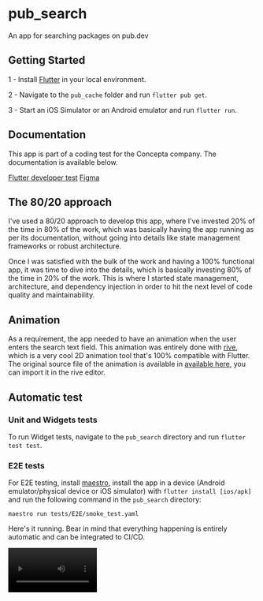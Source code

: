 # pub_search

An app for searching packages on pub.dev

## Getting Started

1 - Install [Flutter](https://docs.flutter.dev/get-started/install) in your local environment.

2 - Navigate to the `pub_cache` folder and run `flutter pub get`.

3 - Start an iOS Simulator or an Android emulator and run `flutter run`.


## Documentation

This app is part of a coding test for the Concepta company. The documentation is available below.

[Flutter developer test](https://concepta.notion.site/concepta/Flutter-Developer-Test-f8f6dd7f92fe422c819a1ae0393237a4#3c1ab656d6a945b7bd0b22294d2723f6)
[Figma](https://www.figma.com/file/25VUUkIB52nRwtkq8iFuGS/Flutter-Reference?node-id=1%3A22&t=RATKro3zSybWKtKI-0)

## The 80/20 approach

I've used a 80/20 approach to develop this app, where I've invested 20% of the time in 80% of the work, which was basically having the app running as per its documentation, without going into details like state management frameworks or robust architecture.

Once I was satisfied with the bulk of the work and having a 100% functional app, it was time to dive into the details, which is basically investing 80% of the time in 20% of the work. This is where I started state management, architecture, and dependency injection in order to hit the next level of code quality and maintainability.

## Animation

As a requirement, the app needed to have an animation when the user enters the search text field. This animation was entirely done with [rive](rive.app), which is a very cool 2D animation tool that's 100% compatible with Flutter. The original source file of the animation is available in [available here](https://github.com/edgarfroes/pub_dev_search/blob/main/assets/search_to_cursor_animation.rev), you can import it in the rive editor.

## Automatic test

### Unit and Widgets tests

To run Widget tests, navigate to the `pub_search` directory and run `flutter test test`.

### E2E tests

For E2E testing, install [maestro](https://maestro.mobile.dev/), install the app in a device (Android emulator/physical device or iOS simulator) with `flutter install [ios/apk]` and run the following command in the `pub_search` directory:

```
maestro run tests/E2E/smoke_test.yaml
```

Here's it running. Bear in mind that everything happening is entirely automatic and can be integrated to CI/CD.

<video src='https://user-images.githubusercontent.com/4291391/223315589-0c3d9dca-9b37-443d-b759-38be85f82e34.mov' width=180/>
